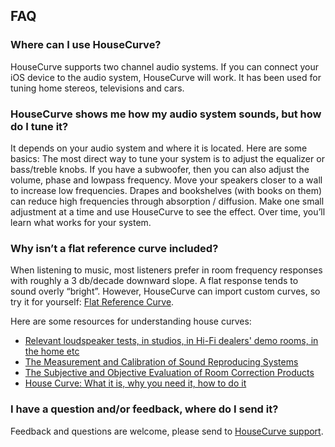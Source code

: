 ## FAQ

### Where can I use HouseCurve?
HouseCurve supports two channel audio systems.  If you can connect your iOS device to the audio system, HouseCurve will work.  It has been used for tuning home stereos, televisions and cars. 

### HouseCurve shows me how my audio system sounds, but how do I tune it?
It depends on your audio system and where it is located.  Here are some basics: The most direct way to tune your system is to adjust the equalizer or bass/treble knobs.  If you have a subwoofer, then you can also adjust the volume, phase and lowpass frequency.  Move your speakers closer to a wall to increase low frequencies.  Drapes and bookshelves (with books on them) can reduce high frequencies through absorption / diffusion.  Make one small adjustment at a time and use HouseCurve to see the effect.  Over time, you’ll learn what works for your system.

### Why isn’t a flat reference curve included?
When listening to music, most listeners prefer in room frequency responses with roughly a 3 db/decade downward slope.  A flat response tends to sound overly “bright”.  However, HouseCurve can import custom curves, so try it for yourself: [Flat Reference Curve](/examples/flat.txt).

Here are some resources for understanding house curves:
* [Relevant loudspeaker tests, in studios, in Hi-Fi dealers' demo rooms, in the home etc](https://www.bksv.com/media/doc/17-197.pdf)
* [The Measurement and Calibration of Sound Reproducing Systems](http://www.aes.org/e-lib/browse.cfm?elib=17839)
* [The Subjective and Objective Evaluation of Room Correction Products](https://seanolive.blogspot.com/2009/11/subjective-and-objective-evaluation-of.html)
* [House Curve: What it is, why you need it, how to do it](https://www.hometheatershack.com/forums/rew-forum/96-house-curve-what-why-you-need-how-do.html)

### I have a question and/or feedback, where do I send it?
Feedback and questions are welcome, please send to [HouseCurve support](mailto:support@housecurve.com).

